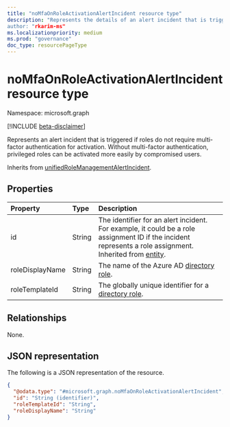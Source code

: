 ```yaml
---
title: "noMfaOnRoleActivationAlertIncident resource type"
description: "Represents the details of an alert incident that is triggered if roles do not require multi-factor authentication for activation. 
author: "rkarim-ms"
ms.localizationpriority: medium
ms.prod: "governance"
doc_type: resourcePageType
---
```


# noMfaOnRoleActivationAlertIncident resource type

Namespace: microsoft.graph

[!INCLUDE [beta-disclaimer](../../includes/beta-disclaimer.md)]

Represents an alert incident that is triggered if roles do not require multi-factor authentication for activation. Without multi-factor authentication, privileged roles can be activated more easily by compromised users.

Inherits from [unifiedRoleManagementAlertIncident](../resources/unifiedrolemanagementalertincident.md).

## Properties
|Property|Type|Description|
|:---|:---|:---|
|id|String|The identifier for an alert incident. For example, it could be a role assignment ID if the incident represents a role assignment. Inherited from [entity](../resources/entity.md).|
|roleDisplayName|String|The name of the Azure AD [directory role](unifiedroledefinition.md).|
|roleTemplateId|String|The globally unique identifier for a [directory role](unifiedroledefinition.md).|

## Relationships
None.

## JSON representation
The following is a JSON representation of the resource.
<!-- {
  "blockType": "resource",
  "keyProperty": "id",
  "@odata.type": "microsoft.graph.noMfaOnRoleActivationAlertIncident",
  "baseType": "microsoft.graph.unifiedRoleManagementAlertIncident",
  "openType": false
}
-->
``` json
{
  "@odata.type": "#microsoft.graph.noMfaOnRoleActivationAlertIncident",
  "id": "String (identifier)",
  "roleTemplateId": "String",
  "roleDisplayName": "String"
}
```

